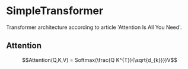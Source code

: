 # SimpleTransformer

Transformer architecture according to article 'Attention Is All You Need'.


## Attention

```math
Attention(Q,K,V) = Softmax(\frac{Q K^{T}}{\sqrt{d_{k}}})V
```
